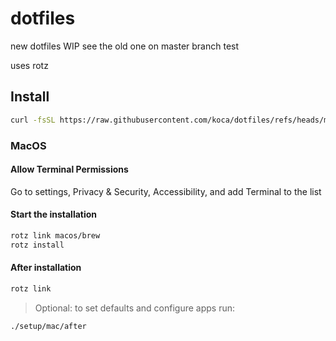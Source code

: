 # dotfiles

new dotfiles WIP
see the old one on master branch
test

uses rotz

## Install

```sh
curl -fsSL https://raw.githubusercontent.com/koca/dotfiles/refs/heads/main/setup/bootstrap | sh
```

### MacOS

#### Allow Terminal Permissions

Go to settings, Privacy & Security, Accessibility, and add Terminal to the list

#### Start the installation

```sh
rotz link macos/brew
rotz install
```

#### After installation

```sh
rotz link
```

> Optional: to set defaults and configure apps run:

```sh
./setup/mac/after
```
